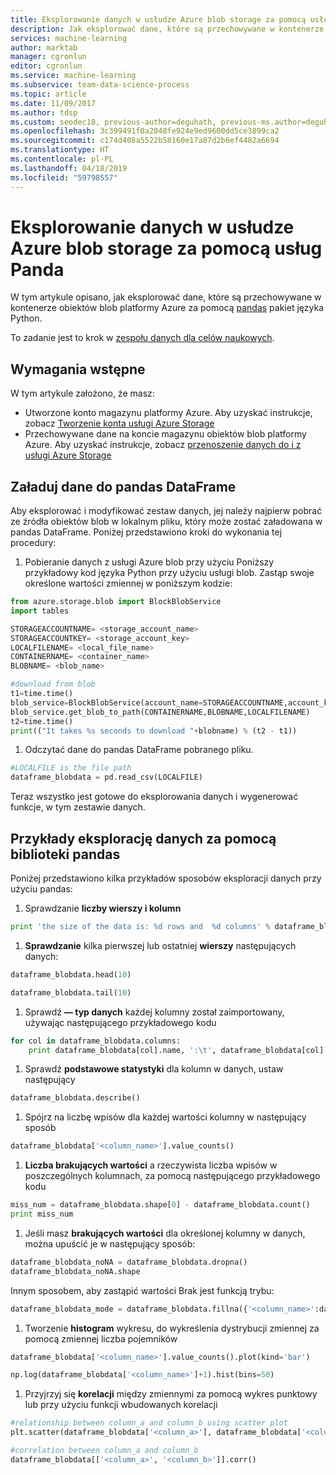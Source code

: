 ```yaml
---
title: Eksplorowanie danych w usłudze Azure blob storage za pomocą usług Panda - zespołu danych dla celów naukowych
description: Jak eksplorować dane, które są przechowywane w kontenerze obiektów blob platformy Azure przy użyciu pakietu pandas języka Python.
services: machine-learning
author: marktab
manager: cgronlun
editor: cgronlun
ms.service: machine-learning
ms.subservice: team-data-science-process
ms.topic: article
ms.date: 11/09/2017
ms.author: tdsp
ms.custom: seodec18, previous-author=deguhath, previous-ms.author=deguhath
ms.openlocfilehash: 3c399491f0a2048fe924e9ed9600dd5ce3899ca2
ms.sourcegitcommit: c174d408a5522b58160e17a87d2b6ef4482a6694
ms.translationtype: HT
ms.contentlocale: pl-PL
ms.lasthandoff: 04/18/2019
ms.locfileid: "59798557"
---
```

# <a name="explore-data-in-azure-blob-storage-with-pandas"></a>Eksplorowanie danych w usłudze Azure blob storage za pomocą usług Panda

W tym artykule opisano, jak eksplorować dane, które są przechowywane w kontenerze obiektów blob platformy Azure za pomocą [pandas](https://pandas.pydata.org/) pakiet języka Python.

To zadanie jest to krok w [zespołu danych dla celów naukowych](overview.md).

## <a name="prerequisites"></a>Wymagania wstępne
W tym artykule założono, że masz:

* Utworzone konto magazynu platformy Azure. Aby uzyskać instrukcje, zobacz [Tworzenie konta usługi Azure Storage](../../storage/common/storage-quickstart-create-account.md)
* Przechowywane dane na koncie magazynu obiektów blob platformy Azure. Aby uzyskać instrukcje, zobacz [przenoszenie danych do i z usługi Azure Storage](../../storage/common/storage-moving-data.md)

## <a name="load-the-data-into-a-pandas-dataframe"></a>Załaduj dane do pandas DataFrame
Aby eksplorować i modyfikować zestaw danych, jej należy najpierw pobrać ze źródła obiektów blob w lokalnym pliku, który może zostać załadowana w pandas DataFrame. Poniżej przedstawiono kroki do wykonania tej procedury:

1. Pobieranie danych z usługi Azure blob przy użyciu Poniższy przykładowy kod języka Python przy użyciu usługi blob. Zastąp swoje określone wartości zmiennej w poniższym kodzie:

```python
from azure.storage.blob import BlockBlobService
import tables

STORAGEACCOUNTNAME= <storage_account_name>
STORAGEACCOUNTKEY= <storage_account_key>
LOCALFILENAME= <local_file_name>
CONTAINERNAME= <container_name>
BLOBNAME= <blob_name>

#download from blob
t1=time.time()
blob_service=BlockBlobService(account_name=STORAGEACCOUNTNAME,account_key=STORAGEACCOUNTKEY)
blob_service.get_blob_to_path(CONTAINERNAME,BLOBNAME,LOCALFILENAME)
t2=time.time()
print(("It takes %s seconds to download "+blobname) % (t2 - t1))
```

1. Odczytać dane do pandas DataFrame pobranego pliku.

```python
#LOCALFILE is the file path
dataframe_blobdata = pd.read_csv(LOCALFILE)
```

Teraz wszystko jest gotowe do eksplorowania danych i wygenerować funkcje, w tym zestawie danych.

## <a name="blob-dataexploration"></a>Przykłady eksplorację danych za pomocą biblioteki pandas
Poniżej przedstawiono kilka przykładów sposobów eksploracji danych przy użyciu pandas:

1. Sprawdzanie **liczby wierszy i kolumn**

```python
print 'the size of the data is: %d rows and  %d columns' % dataframe_blobdata.shape
```

1. **Sprawdzanie** kilka pierwszej lub ostatniej **wierszy** następujących danych:

```python
dataframe_blobdata.head(10)

dataframe_blobdata.tail(10)
```

1. Sprawdź **— typ danych** każdej kolumny został zaimportowany, używając następującego przykładowego kodu

```python
for col in dataframe_blobdata.columns:
    print dataframe_blobdata[col].name, ':\t', dataframe_blobdata[col].dtype
```

1. Sprawdź **podstawowe statystyki** dla kolumn w danych, ustaw następujący

```python
dataframe_blobdata.describe()
```

1. Spójrz na liczbę wpisów dla każdej wartości kolumny w następujący sposób

```python
dataframe_blobdata['<column_name>'].value_counts()
```

1. **Liczba brakujących wartości** a rzeczywista liczba wpisów w poszczególnych kolumnach, za pomocą następującego przykładowego kodu

```python
miss_num = dataframe_blobdata.shape[0] - dataframe_blobdata.count()
print miss_num
```

1. Jeśli masz **brakujących wartości** dla określonej kolumny w danych, można upuścić je w następujący sposób:

```python
dataframe_blobdata_noNA = dataframe_blobdata.dropna()
dataframe_blobdata_noNA.shape
```

Innym sposobem, aby zastąpić wartości Brak jest funkcją trybu:

```python
dataframe_blobdata_mode = dataframe_blobdata.fillna({'<column_name>':dataframe_blobdata['<column_name>'].mode()[0]})
```

1. Tworzenie **histogram** wykresu, do wykreślenia dystrybucji zmiennej za pomocą zmiennej liczba pojemników

```python
dataframe_blobdata['<column_name>'].value_counts().plot(kind='bar')

np.log(dataframe_blobdata['<column_name>']+1).hist(bins=50)
```

1. Przyjrzyj się **korelacji** między zmiennymi za pomocą wykres punktowy lub przy użyciu funkcji wbudowanych korelacji

```python
#relationship between column_a and column_b using scatter plot
plt.scatter(dataframe_blobdata['<column_a>'], dataframe_blobdata['<column_b>'])

#correlation between column_a and column_b
dataframe_blobdata[['<column_a>', '<column_b>']].corr()
```
